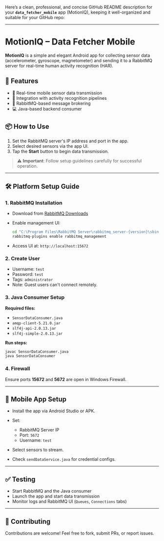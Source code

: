 Here’s a clean, professional, and concise GitHub README description for your **`data_fetcher_mobile`** app (MotionIQ), keeping it well-organized and suitable for your GitHub repo:

---

# MotionIQ – Data Fetcher Mobile

**MotionIQ** is a simple and elegant Android app for collecting sensor data (accelerometer, gyroscope, magnetometer) and sending it to a RabbitMQ server for real-time human activity recognition (HAR).

## 🚀 Features

* 📱 Real-time mobile sensor data transmission
* 🧠 Integration with activity recognition pipelines
* 🐇 RabbitMQ-based message brokering
* 💻 Java-based backend consumer

## 📦 How to Use

1. Set the RabbitMQ server's IP address and port in the app.
2. Select desired sensors via the app UI.
3. Tap the **Start** button to begin data transmission.

> ⚠️ **Important**: Follow setup guidelines carefully for successful operation.

---

## 🛠 Platform Setup Guide

### 1. RabbitMQ Installation

* Download from [RabbitMQ Downloads](https://www.rabbitmq.com/download.html)
* Enable management UI:

  ```bash
  cd "C:\Program Files\RabbitMQ Server\rabbitmq_server-{version}\sbin"
  rabbitmq-plugins enable rabbitmq_management
  ```
* Access UI at: `http://localhost:15672`

### 2. Create User

* Username: `test`
* Password: `test`
* Tags: `administrator`
* Note: Guest users can't connect remotely.

### 3. Java Consumer Setup

**Required files:**

* `SensorDataConsumer.java`
* `amqp-client-5.21.0.jar`
* `slf4j-api-2.0.13.jar`
* `slf4j-simple-2.0.13.jar`

**Run steps:**

```bash
javac SensorDataConsumer.java
java SensorDataConsumer
```

### 4. Firewall

Ensure ports **15672** and **5672** are open in Windows Firewall.

---

## 📱 Mobile App Setup

* Install the app via Android Studio or APK.
* Set:

  * RabbitMQ Server IP
  * Port: `5672`
  * Username: `test`
* Select sensors to stream.
* Check `sendDataService.java` for credential configs.

---

## ✅ Testing

* Start RabbitMQ and the Java consumer
* Launch the app and start data transmission
* Monitor logs and RabbitMQ UI (`Queues`, `Connections` tabs)

---

## 🤝 Contributing

Contributions are welcome!
Feel free to fork, submit PRs, or report issues.

